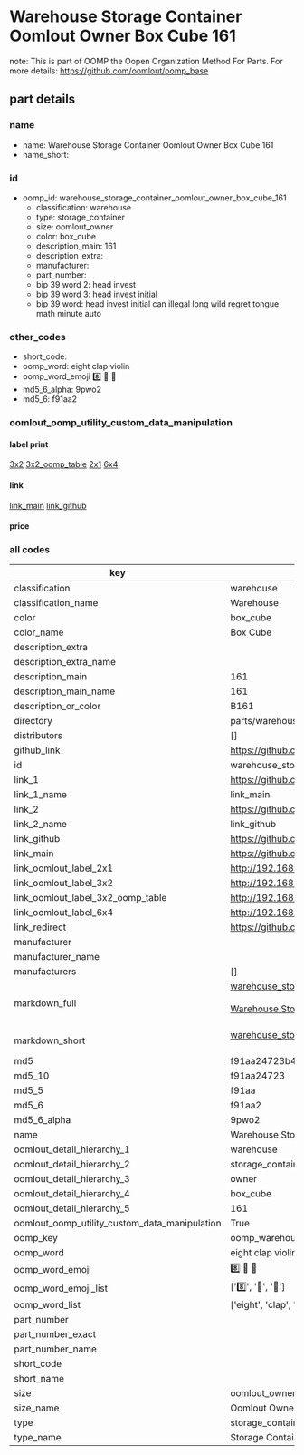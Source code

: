 # Warehouse Storage Container Oomlout Owner Box Cube 161  

note: This is part of OOMP the Oopen Organization Method For Parts. For more details: https://github.com/oomlout/oomp_base

##  part details
  







### name
* name: Warehouse Storage Container Oomlout Owner Box Cube 161
* name_short: 
### id
* oomp_id: warehouse_storage_container_oomlout_owner_box_cube_161
  * classification: warehouse
  * type: storage_container
  * size: oomlout_owner
  * color: box_cube
  * description_main: 161
  * description_extra: 
  * manufacturer: 
  * part_number: 
  * bip 39 word 2: head invest
  * bip 39 word 3: head invest initial
  * bip 39 word: head invest initial can illegal long wild regret tongue math minute auto

### other_codes
* short_code: 
* oomp_word: eight clap violin
* oomp_word_emoji :eight: :clap: :violin:
* md5_6_alpha: 9pwo2
* md5_6: f91aa2






### oomlout_oomp_utility_custom_data_manipulation
#### label print
[3x2](http://192.168.1.245:1112/?label=oomp%209pwo2)
[3x2_oomp_table](http://192.168.1.108:1112/?label=oomp%209pwo2)
[2x1](http://192.168.1.242:1112/?label=oomp%209pwo2)
[6x4](http://192.168.1.55:1112/?label=oomp%209pwo2)    

#### link

[link_main](https://github.com/oomlout/oomlout_oomp_version_1_messy/tree/main/parts/warehouse_storage_container_oomlout_owner_box_cube_161) [link_github](https://github.com/oomlout/oomlout_oomp_version_1_messy/tree/main/parts/warehouse_storage_container_oomlout_owner_box_cube_161)                             

#### price







### all codes 
| key | value |  
| --- | --- |  
| classification | warehouse |  
| classification_name | Warehouse |  
| color | box_cube |  
| color_name | Box Cube |  
| description_extra |  |  
| description_extra_name |  |  
| description_main | 161 |  
| description_main_name | 161 |  
| description_or_color | B161 |  
| directory | parts/warehouse_storage_container_oomlout_owner_box_cube_161 |  
| distributors | [] |  
| github_link | https://github.com/oomlout/oomlout_oomp_part_src/tree/main/parts/warehouse_storage_container_oomlout_owner_box_cube_161 |  
| id | warehouse_storage_container_oomlout_owner_box_cube_161 |  
| link_1 | https://github.com/oomlout/oomlout_oomp_version_1_messy/tree/main/parts/warehouse_storage_container_oomlout_owner_box_cube_161 |  
| link_1_name | link_main |  
| link_2 | https://github.com/oomlout/oomlout_oomp_version_1_messy/tree/main/parts/warehouse_storage_container_oomlout_owner_box_cube_161 |  
| link_2_name | link_github |  
| link_github | https://github.com/oomlout/oomlout_oomp_version_1_messy/tree/main/parts/warehouse_storage_container_oomlout_owner_box_cube_161 |  
| link_main | https://github.com/oomlout/oomlout_oomp_version_1_messy/tree/main/parts/warehouse_storage_container_oomlout_owner_box_cube_161 |  
| link_oomlout_label_2x1 | http://192.168.1.242:1112/?label=oomp%209pwo2 |  
| link_oomlout_label_3x2 | http://192.168.1.245:1112/?label=oomp%209pwo2 |  
| link_oomlout_label_3x2_oomp_table | http://192.168.1.108:1112/?label=oomp%209pwo2 |  
| link_oomlout_label_6x4 | http://192.168.1.55:1112/?label=oomp%209pwo2 |  
| link_redirect | https://github.com/oomlout/oomlout_oomp_version_1_messy/tree/main/parts/warehouse_storage_container_oomlout_owner_box_cube_161 |  
| manufacturer |  |  
| manufacturer_name |  |  
| manufacturers | [] |  
| markdown_full | [warehouse_storage_container_oomlout_owner_box_cube_161](none)<br>[](none)<br>[Warehouse Storage Container Oomlout Owner Box Cube 161](none)<br><br> |  
| markdown_short | [warehouse_storage_container_oomlout_owner_box_cube_161](none)<br><br> |  
| md5 | f91aa24723b4bf620f38820ee7dd7b50 |  
| md5_10 | f91aa24723 |  
| md5_5 | f91aa |  
| md5_6 | f91aa2 |  
| md5_6_alpha | 9pwo2 |  
| name | Warehouse Storage Container Oomlout Owner Box Cube 161 |  
| oomlout_detail_hierarchy_1 | warehouse |  
| oomlout_detail_hierarchy_2 | storage_container |  
| oomlout_detail_hierarchy_3 | owner |  
| oomlout_detail_hierarchy_4 | box_cube |  
| oomlout_detail_hierarchy_5 | 161 |  
| oomlout_oomp_utility_custom_data_manipulation | True |  
| oomp_key | oomp_warehouse_storage_container_oomlout_owner_box_cube_161 |  
| oomp_word | eight clap violin |  
| oomp_word_emoji | :eight: :clap: :violin: |  
| oomp_word_emoji_list | [':eight:', ':clap:', ':violin:'] |  
| oomp_word_list | ['eight', 'clap', 'violin'] |  
| part_number |  |  
| part_number_exact |  |  
| part_number_name |  |  
| short_code |  |  
| short_name |  |  
| size | oomlout_owner |  
| size_name | Oomlout Owner |  
| type | storage_container |  
| type_name | Storage Container |  
